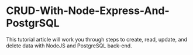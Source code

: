 # CRUD-With-Node-Express-And-PostgrSQL
This tutorial article will work you through steps to create, read, update, and delete data with NodeJS and PostgreSQL back-end.
